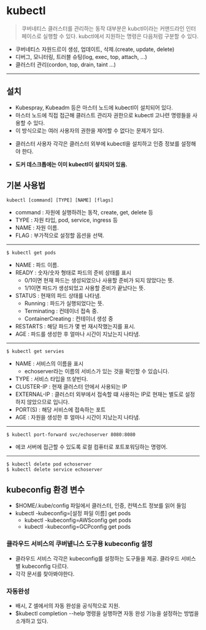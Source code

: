 # kubectl
> 쿠버네티스 클러스터를 관리하는 동작 대부분은 kubctl이라는 커맨드라인 인터페이스로 실행할 수 있다. kubctl에서 지원하는 명령은 다음처럼 구분할 수 있다.

- 쿠버네티스 자원드르이 생성, 업데이트, 삭제.(create, update, delete)
- 디버그, 모니터링, 트러블 슈팅(log, exec, top, attach, ...)
- 클러스터 관리(cordon, top, drain, taint ...)

---
## 설치
- Kubespray, Kubeadm 등은 마스터 노드에 kubectl이 설치되어 있다.
- 마스터 노드에 직접 접근해 클러스트 관리자 권한으로 kubectl 고나련 명령들을 사용할 수 있다.
-  이 방식으로는 여러 사용자의 권한을 제어할 수 없다는 문제가 있다.
  + 클러스터 사용자 각각은 클러스터 외부에 kubectl을 설치하고 인증 정보를 설정해야 한다.
- **도커 데스크톱에는 이미 kubectl이 설치되어 있음.**

## 기본 사용법
``` 
kubectl [command] [TYPE] [NAME] [flags]
```

- command : 자원에 실행하려는 동작,  create, get, delete 등
- TYPE : 자원 타입, pod, service, ingress 등
- NAME : 자원 이름.
- FLAG : 부가적으로 설정할 옵션을 선택.

--- 

```
$ kubectl get pods
```

- NAME : 파드 이름.
- READY : 숫자/숫자 형태로 파드의 준비 상태를 표시
  + 0/1이면 현재 파드는 생성되었으나 사용할 준비가 되지 않았다는 뜻.
  + 1/1이면 파드가 생성되었고 사용할 준비가 끝났다는 뜻.
- STATUS : 현재의 파드 상태를 나타냄.
  + Running : 파드가 실행되었다는 뜻.
  + Terminating : 컨테이너 접속 중.
  + ContainerCreating : 컨테이너 생성 중
- RESTARTS : 해당 파드가 몇 번 재시작했는지를 표시.
- AGE : 파드를 생성한 후 얼마나 시간이 지났는지 나타냄.

---
```
$ kubectl get servies
```
- NAME : 서비스의 이름을 표시
  + echoserver라는 이름의 서비스가 있는 것을 확인할 수 있습니다.
- TYPE : 서비스 타입을 뜨샇빈다.
- CLUSTER-IP : 현재 클러스터 안에서 사용되는 IP
- EXTERNAL-IP : 클러스터 외부에서 접속할 떄 사용하는 IP로 현재는 별도로 설정하지 않았으므로 <none>입니다.
- PORT(S) : 해당 서비스에 접속하는 포트
- AGE : 자원을 생성한 후 얼마나 시간이 지났는지 나타냄.

---

```
$ kubectl port-forward svc/echoserver 8080:8080 
```
- 에코 서버에 접근할 수 있도록 로컬 컴퓨터로 포트포워딩하는 명령어.

---

```
$ kubectl delete pod echoserver
$ kubectl delete service echoserver
```

## kubeconfig 환경 변수
- $HOME/.kube/config 파일에서 클러스터, 인증, 컨텍스트 정보를 읽어 들임
- kubectl -kubeconfig=[설정 파일 이름] get pods
  + kubectl -kubeconfig=AWSconfig get pods
  + kubectl -kubeconfig=GCPconfig get pods

### 클라우드 서비스의 쿠버넽니스 도구용 kubeconfig 설정
- 클라우드 서비스 각각은 kubeconfig를 설정하는 도구들을 제공. 클라우드 서비스별 kubeconfig 다르다.
- 각각 문서를 찾아봐야한다.

### 자동완성
- 배시, Z 셀에서의 자동 완성을 공식적으로 지원.
- $kubectl completion --help 명령을 실행하면 자동 완성 기능을 설정하는 방법을소개하고 있다.